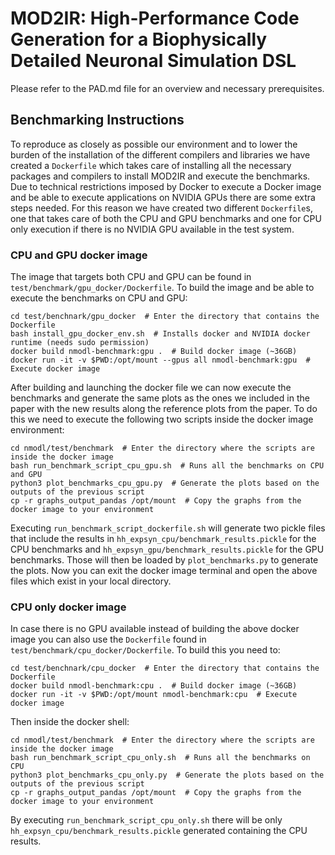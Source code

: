 
# MOD2IR: High-Performance Code Generation for a Biophysically Detailed Neuronal Simulation DSL

Please refer to the PAD.md file for an overview and necessary prerequisites.

## Benchmarking Instructions

To reproduce as closely as possible our environment and to lower the burden of the
installation of the different compilers and libraries we have created a `Dockerfile` which takes
care of installing all the necessary packages and compilers to install MOD2IR and execute the
benchmarks.
Due to technical restrictions imposed by Docker to execute a Docker image and be able to execute
applications on NVIDIA GPUs there are some extra steps needed. For this reason we have created two
different `Dockerfile`s, one that takes care of both the CPU and GPU benchmarks and one for CPU only
execution if there is no NVIDIA GPU available in the test system.

### CPU and GPU docker image

The image that targets both CPU and GPU can be found in `test/benchmark/gpu_docker/Dockerfile`.
To build the image and be able to execute the benchmarks on CPU and GPU:

```
cd test/benchnark/gpu_docker  # Enter the directory that contains the Dockerfile
bash install_gpu_docker_env.sh  # Installs docker and NVIDIA docker runtime (needs sudo permission)
docker build nmodl-benchmark:gpu .  # Build docker image (~36GB)
docker run -it -v $PWD:/opt/mount --gpus all nmodl-benchmark:gpu  # Execute docker image
```

After building and launching the docker file we can now execute the benchmarks and generate the same
plots as the ones we included in the paper with the new results along the reference plots from the paper.
To do this we need to execute the following two scripts inside the docker image environment:

```
cd nmodl/test/benchmark  # Enter the directory where the scripts are inside the docker image
bash run_benchmark_script_cpu_gpu.sh  # Runs all the benchmarks on CPU and GPU
python3 plot_benchmarks_cpu_gpu.py  # Generate the plots based on the outputs of the previous script
cp -r graphs_output_pandas /opt/mount  # Copy the graphs from the docker image to your environment
```

Executing `run_benchmark_script_dockerfile.sh` will generate two pickle files that include the results
in `hh_expsyn_cpu/benchmark_results.pickle` for the CPU benchmarks and `hh_expsyn_gpu/benchmark_results.pickle`
for the GPU benchmarks. Those will then be loaded by `plot_benchmarks.py` to generate the plots.
Now you can exit the docker image terminal and open the above files which exist in your local directory.


### CPU only docker image

In case there is no GPU available instead of building the above docker image you can also use the
`Dockerfile` found in `test/benchmark/cpu_docker/Dockerfile`.
To build this you need to:

```
cd test/benchnark/cpu_docker  # Enter the directory that contains the Dockerfile
docker build nmodl-benchmark:cpu .  # Build docker image (~36GB)
docker run -it -v $PWD:/opt/mount nmodl-benchmark:cpu  # Execute docker image
```

Then inside the docker shell:

```
cd nmodl/test/benchmark  # Enter the directory where the scripts are inside the docker image
bash run_benchmark_script_cpu_only.sh  # Runs all the benchmarks on CPU
python3 plot_benchmarks_cpu_only.py  # Generate the plots based on the outputs of the previous script
cp -r graphs_output_pandas /opt/mount  # Copy the graphs from the docker image to your environment
```

By executing `run_benchmark_script_cpu_only.sh` there will be only `hh_expsyn_cpu/benchmark_results.pickle`
generated containing the CPU results.

